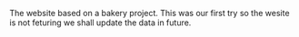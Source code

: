 The website based on a bakery project.  This was our first try so the wesite is not feturing we shall update the data in future.
